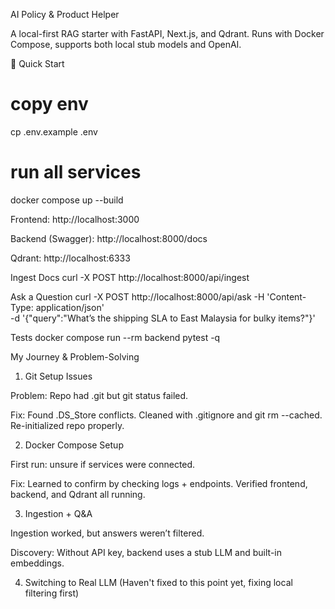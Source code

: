 AI Policy & Product Helper

A local-first RAG starter with FastAPI, Next.js, and Qdrant. Runs with Docker Compose, supports both local stub models and OpenAI.

🚀 Quick Start

# copy env

cp .env.example .env

# run all services

docker compose up --build

Frontend: http://localhost:3000

Backend (Swagger): http://localhost:8000/docs

Qdrant: http://localhost:6333

Ingest Docs
curl -X POST http://localhost:8000/api/ingest

Ask a Question
curl -X POST http://localhost:8000/api/ask -H 'Content-Type: application/json' \
 -d '{"query":"What’s the shipping SLA to East Malaysia for bulky items?"}'

Tests
docker compose run --rm backend pytest -q

My Journey & Problem-Solving

1. Git Setup Issues

Problem: Repo had .git but git status failed.

Fix: Found .DS_Store conflicts. Cleaned with .gitignore and git rm --cached. Re-initialized repo properly.

2. Docker Compose Setup

First run: unsure if services were connected.

Fix: Learned to confirm by checking logs + endpoints. Verified frontend, backend, and Qdrant all running.

3. Ingestion + Q&A

Ingestion worked, but answers weren’t filtered.

Discovery: Without API key, backend uses a stub LLM and built-in embeddings.

4. Switching to Real LLM (Haven't fixed to this point yet, fixing local filtering first)
